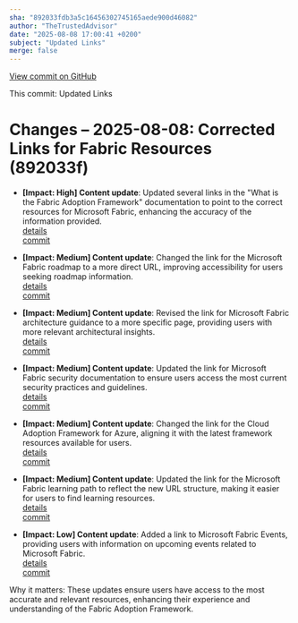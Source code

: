 ```yaml
---
sha: "892033fdb3a5c16456302745165aede900d46082"
author: "TheTrustedAdvisor"
date: "2025-08-08 17:00:41 +0200"
subject: "Updated Links"
merge: false
---
```


[View commit on GitHub](https://github.com/TheTrustedAdvisor/FabricAdoptionFramework/commit/892033fdb3a5c16456302745165aede900d46082)

This commit: Updated Links

# Changes – 2025-08-08: Corrected Links for Fabric Resources (892033f)

- **[Impact: High] Content update**: Updated several links in the "What is the Fabric Adoption Framework" documentation to point to the correct resources for Microsoft Fabric, enhancing the accuracy of the information provided.  
   [details](/docs/about/changes/2025-08-08-updated-links)  
   [commit](https://github.com/TheTrustedAdvisor/FabricAdoptionFramework/commit/892033fdb3a5c16456302745165aede900d46082)

- **[Impact: Medium] Content update**: Changed the link for the Microsoft Fabric roadmap to a more direct URL, improving accessibility for users seeking roadmap information.  
   [details](/docs/about/changes/2025-08-08-updated-links)  
   [commit](https://github.com/TheTrustedAdvisor/FabricAdoptionFramework/commit/892033fdb3a5c16456302745165aede900d46082)

- **[Impact: Medium] Content update**: Revised the link for Microsoft Fabric architecture guidance to a more specific page, providing users with more relevant architectural insights.  
   [details](/docs/about/changes/2025-08-08-updated-links)  
   [commit](https://github.com/TheTrustedAdvisor/FabricAdoptionFramework/commit/892033fdb3a5c16456302745165aede900d46082)

- **[Impact: Medium] Content update**: Updated the link for Microsoft Fabric security documentation to ensure users access the most current security practices and guidelines.  
   [details](/docs/about/changes/2025-08-08-updated-links)  
   [commit](https://github.com/TheTrustedAdvisor/FabricAdoptionFramework/commit/892033fdb3a5c16456302745165aede900d46082)

- **[Impact: Medium] Content update**: Changed the link for the Cloud Adoption Framework for Azure, aligning it with the latest framework resources available for users.  
   [details](/docs/about/changes/2025-08-08-updated-links)  
   [commit](https://github.com/TheTrustedAdvisor/FabricAdoptionFramework/commit/892033fdb3a5c16456302745165aede900d46082)

- **[Impact: Medium] Content update**: Updated the link for the Microsoft Fabric learning path to reflect the new URL structure, making it easier for users to find learning resources.  
   [details](/docs/about/changes/2025-08-08-updated-links)  
   [commit](https://github.com/TheTrustedAdvisor/FabricAdoptionFramework/commit/892033fdb3a5c16456302745165aede900d46082)

- **[Impact: Low] Content update**: Added a link to Microsoft Fabric Events, providing users with information on upcoming events related to Microsoft Fabric.  
   [details](/docs/about/changes/2025-08-08-updated-links)  
   [commit](https://github.com/TheTrustedAdvisor/FabricAdoptionFramework/commit/892033fdb3a5c16456302745165aede900d46082)

Why it matters: These updates ensure users have access to the most accurate and relevant resources, enhancing their experience and understanding of the Fabric Adoption Framework.

